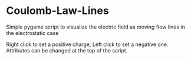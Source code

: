 # Coulomb-Law-Lines
Simple pygame script to visualize the electric field as moving flow lines in the electrostatic case

Right click to set a positive charge, Left click to set a negative one. Attributes can be changed at the top of the script.
